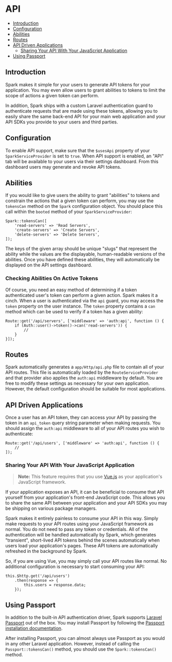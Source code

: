 # API

- [Introduction](#introduction)
- [Configuration](#configuration)
- [Abilities](#abilities)
- [Routes](#routes)
- [API Driven Applications](#api-driven-applications)
    - [Sharing Your API With Your JavaScript Application](#sharing-your-api)
- [Using Passport](#using-passport)

<a name="introduction"></a>
## Introduction

Spark makes it simple for your users to generate API tokens for your application. You may even allow users to grant abilities to tokens to limit the scope of actions a given token can perform.

In addition, Spark ships with a custom Laravel authentication guard to authenticate requests that are made using these tokens, allowing you to easily share the same back-end API for your main web application and your API SDKs you provide to your users and third parties.

<a name="configuration"></a>
## Configuration

To enable API support, make sure that the `$usesApi` property of your `SparkServiceProvider` is set to `true`. When API support is enabled, an "API" tab will be available to your users via their settings dashboard. From this dashboard users may generate and revoke API tokens.

<a name="abilities"></a>
## Abilities

If you would like to give users the ability to grant "abilities" to tokens and constrain the actions that a given token can perform, you may use the `tokensCan` method on the `Spark` configuration object. You should place this call within the `booted` method of your `SparkServiceProvider`:

    Spark::tokensCan([
        'read-servers' => 'Read Servers',
        'create-servers' => 'Create Servers',
        'delete-servers' => 'Delete Servers',
    ]);

The keys of the given array should be unique "slugs" that represent the ability while the values are the displayable, human-readable versions of the abilities. Once you have defined these abilities, they will automatically be displayed on the API settings dashboard.

### Checking Abilities On Active Tokens

Of course, you need an easy method of determining if a token authenticated user's token can perform a given action. Spark makes it a cinch. When a user is authenticated via the `api` guard, you may access the `token` property on the user instance. The `token` property contains a `can` method which can be used to verify if a token has a given ability:

    Route::get('/api/servers', ['middleware' => 'auth:api', function () {
        if (Auth::user()->token()->can('read-servers')) {
            //
        }
    }]);

<a name="routes"></a>
## Routes

Spark automatically generates a `app/Http/api.php` file to contain all of your API routes. This file is automatically loaded by the `RouteServiceProvider` and that provider also applies the `auth:api` middleware by default. You are free to modify these settings as necessary for your own application. However, the default configuration should be suitable for most applications.

<a name="api-driven-applications"></a>
## API Driven Applications

Once a user has an API token, they can access your API by passing the token in an `api_token` query string parameter when making requests. You should assign the `auth:api` middleware to all of your API routes you wish to authenticate:

    Route::get('/api/users', ['middleware' => 'auth:api', function () {
        //
    ]);

<a name="sharing-your-api"></a>
### Sharing Your API With Your JavaScript Application

> **Note:** This feature requires that you use [Vue.js](https://vuejs.org) as your application's JavaScript framework.

If your application exposes an API, it can be beneficial to consume that API yourself from your application's front-end JavaScript code. This allows you to share the same API between your application and your API SDKs you may be shipping on various package managers.

Spark makes it entirely painless to consume your API in this way. Simply make requests to your API routes using your JavaScript framework as normal. You do not need to pass any token or credentials. All of the authentication will be handled automatically by Spark, which generates "transient", short-lived API tokens behind the scenes automatically when users load your application's pages. These API tokens are automatically refreshed in the background by Spark.

So, if you are using Vue, you may simply call your API routes like normal. No additional configuration is necessary to start consuming your API:

    this.$http.get('/api/users')
        .then(response => {
            this.users = response.data;
        });


<a name="using-passport"></a>
## Using Passport

In addition to the built-in API authentication driver, Spark supports [Laravel Passport](https://laravel.com/docs/5.3/passport) out of the box. You may install Passport by following the [Passport installation documentation](https://laravel.com/docs/5.3/passport).

After installing Passport, you can almost always use Passport as you would in any other Laravel application. However, instead of calling the `Passport::tokensCan()` method, you should use the `Spark::tokensCan()` method.
